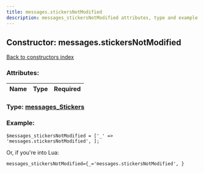 ```yaml
---
title: messages.stickersNotModified
description: messages_stickersNotModified attributes, type and example
---
```

## Constructor: messages.stickersNotModified  
[Back to constructors index](index.md)



### Attributes:

| Name     |    Type       | Required |
|----------|:-------------:|---------:|



### Type: [messages\_Stickers](../types/messages_Stickers.md)


### Example:

```
$messages_stickersNotModified = ['_' => 'messages.stickersNotModified', ];
```  

Or, if you're into Lua:  


```
messages_stickersNotModified={_='messages.stickersNotModified', }

```


